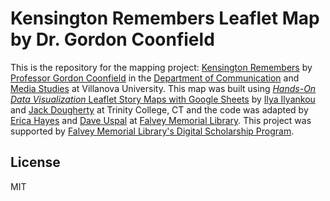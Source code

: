 # Kensington Remembers Leaflet Map by Dr. Gordon Coonfield

This is the repository for the mapping project: [Kensington Remembers](https://kensingtonremembers.org/) by [Professor Gordon Coonfield](https://www1.villanova.edu/villanova/artsci/culturalstudies/faculty/biodetail.html?mail=gordon.coonfield@villanova.edu&xsl=bio_long) in the [Department of Communication](https://www1.villanova.edu/villanova/artsci/communication.html) and [Media Studies](https://www1.villanova.edu/villanova/artsci/communication/academic/undergrad/specializations/mediastudies.html) at Villanova University. This map was built using [*Hands-On Data Visualization* Leaflet Story Maps with Google Sheets](https://HandsOnDataViz.org/leaflet-storymaps-with-google-sheets.html) by [Ilya Ilyankou](https://github.com/ilyankou) and [Jack Dougherty](https://github.com/jackdougherty) at Trinity College, CT and the code was adapted by [Erica Hayes](https://github.com/ericayhayes/) and [Dave Uspal](https://github.com/duspal) at [Falvey Memorial Library](https://library.villanova.edu/). This project was supported by [Falvey Memorial Library's Digital Scholarship Program](https://library.villanova.edu/digital-scholarship).

## License
MIT

